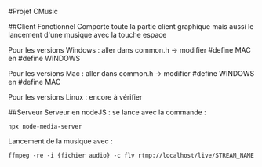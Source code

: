 #Projet CMusic

##Client Fonctionnel 
Comporte toute la partie client graphique mais aussi le lancement d'une musique avec la touche espace

Pour les versions Windows : aller dans common.h -> modifier #define MAC en #define WINDOWS

Pour les versions Mac : aller dans common.h -> modifier #define WINDOWS en #define MAC

Pour les versions Linux : encore à vérifier

##Serveur 
Serveur en nodeJS : se lance avec la commande :

```npx node-media-server```

Lancement de la musique avec :

```ffmpeg -re -i {fichier audio} -c flv rtmp://localhost/live/STREAM_NAME```

